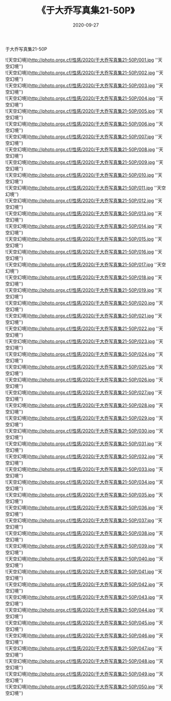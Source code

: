 ﻿---
layout: post
title:  《于大乔写真集21-50P》
date:   2020-09-27
img: http://photo.orgx.cf/性感/2020/于大乔写真集21-50P/000.jpg
categories: [美女, 性感, 泳衣]
---

于大乔写真集21-50P



![天空幻境](http://photo.orgx.cf/性感/2020/于大乔写真集21-50P/001.jpg ''天空幻境'') <br>
![天空幻境](http://photo.orgx.cf/性感/2020/于大乔写真集21-50P/002.jpg ''天空幻境'') <br>
![天空幻境](http://photo.orgx.cf/性感/2020/于大乔写真集21-50P/003.jpg ''天空幻境'') <br>
![天空幻境](http://photo.orgx.cf/性感/2020/于大乔写真集21-50P/004.jpg ''天空幻境'') <br>
![天空幻境](http://photo.orgx.cf/性感/2020/于大乔写真集21-50P/005.jpg ''天空幻境'') <br>
![天空幻境](http://photo.orgx.cf/性感/2020/于大乔写真集21-50P/006.jpg ''天空幻境'') <br>
![天空幻境](http://photo.orgx.cf/性感/2020/于大乔写真集21-50P/007.jpg ''天空幻境'') <br>
![天空幻境](http://photo.orgx.cf/性感/2020/于大乔写真集21-50P/008.jpg ''天空幻境'') <br>
![天空幻境](http://photo.orgx.cf/性感/2020/于大乔写真集21-50P/009.jpg ''天空幻境'') <br>
![天空幻境](http://photo.orgx.cf/性感/2020/于大乔写真集21-50P/010.jpg ''天空幻境'') <br>
![天空幻境](http://photo.orgx.cf/性感/2020/于大乔写真集21-50P/011.jpg ''天空幻境'') <br>
![天空幻境](http://photo.orgx.cf/性感/2020/于大乔写真集21-50P/012.jpg ''天空幻境'') <br>
![天空幻境](http://photo.orgx.cf/性感/2020/于大乔写真集21-50P/013.jpg ''天空幻境'') <br>
![天空幻境](http://photo.orgx.cf/性感/2020/于大乔写真集21-50P/014.jpg ''天空幻境'') <br>
![天空幻境](http://photo.orgx.cf/性感/2020/于大乔写真集21-50P/015.jpg ''天空幻境'') <br>
![天空幻境](http://photo.orgx.cf/性感/2020/于大乔写真集21-50P/016.jpg ''天空幻境'') <br>
![天空幻境](http://photo.orgx.cf/性感/2020/于大乔写真集21-50P/017.jpg ''天空幻境'') <br>
![天空幻境](http://photo.orgx.cf/性感/2020/于大乔写真集21-50P/018.jpg ''天空幻境'') <br>
![天空幻境](http://photo.orgx.cf/性感/2020/于大乔写真集21-50P/019.jpg ''天空幻境'') <br>
![天空幻境](http://photo.orgx.cf/性感/2020/于大乔写真集21-50P/020.jpg ''天空幻境'') <br>
![天空幻境](http://photo.orgx.cf/性感/2020/于大乔写真集21-50P/021.jpg ''天空幻境'') <br>
![天空幻境](http://photo.orgx.cf/性感/2020/于大乔写真集21-50P/022.jpg ''天空幻境'') <br>
![天空幻境](http://photo.orgx.cf/性感/2020/于大乔写真集21-50P/023.jpg ''天空幻境'') <br>
![天空幻境](http://photo.orgx.cf/性感/2020/于大乔写真集21-50P/024.jpg ''天空幻境'') <br>
![天空幻境](http://photo.orgx.cf/性感/2020/于大乔写真集21-50P/025.jpg ''天空幻境'') <br>
![天空幻境](http://photo.orgx.cf/性感/2020/于大乔写真集21-50P/026.jpg ''天空幻境'') <br>
![天空幻境](http://photo.orgx.cf/性感/2020/于大乔写真集21-50P/027.jpg ''天空幻境'') <br>
![天空幻境](http://photo.orgx.cf/性感/2020/于大乔写真集21-50P/028.jpg ''天空幻境'') <br>
![天空幻境](http://photo.orgx.cf/性感/2020/于大乔写真集21-50P/029.jpg ''天空幻境'') <br>
![天空幻境](http://photo.orgx.cf/性感/2020/于大乔写真集21-50P/030.jpg ''天空幻境'') <br>
![天空幻境](http://photo.orgx.cf/性感/2020/于大乔写真集21-50P/031.jpg ''天空幻境'') <br>
![天空幻境](http://photo.orgx.cf/性感/2020/于大乔写真集21-50P/032.jpg ''天空幻境'') <br>
![天空幻境](http://photo.orgx.cf/性感/2020/于大乔写真集21-50P/033.jpg ''天空幻境'') <br>
![天空幻境](http://photo.orgx.cf/性感/2020/于大乔写真集21-50P/034.jpg ''天空幻境'') <br>
![天空幻境](http://photo.orgx.cf/性感/2020/于大乔写真集21-50P/035.jpg ''天空幻境'') <br>
![天空幻境](http://photo.orgx.cf/性感/2020/于大乔写真集21-50P/036.jpg ''天空幻境'') <br>
![天空幻境](http://photo.orgx.cf/性感/2020/于大乔写真集21-50P/037.jpg ''天空幻境'') <br>
![天空幻境](http://photo.orgx.cf/性感/2020/于大乔写真集21-50P/038.jpg ''天空幻境'') <br>
![天空幻境](http://photo.orgx.cf/性感/2020/于大乔写真集21-50P/039.jpg ''天空幻境'') <br>
![天空幻境](http://photo.orgx.cf/性感/2020/于大乔写真集21-50P/040.jpg ''天空幻境'') <br>
![天空幻境](http://photo.orgx.cf/性感/2020/于大乔写真集21-50P/041.jpg ''天空幻境'') <br>
![天空幻境](http://photo.orgx.cf/性感/2020/于大乔写真集21-50P/042.jpg ''天空幻境'') <br>
![天空幻境](http://photo.orgx.cf/性感/2020/于大乔写真集21-50P/043.jpg ''天空幻境'') <br>
![天空幻境](http://photo.orgx.cf/性感/2020/于大乔写真集21-50P/044.jpg ''天空幻境'') <br>
![天空幻境](http://photo.orgx.cf/性感/2020/于大乔写真集21-50P/045.jpg ''天空幻境'') <br>
![天空幻境](http://photo.orgx.cf/性感/2020/于大乔写真集21-50P/046.jpg ''天空幻境'') <br>
![天空幻境](http://photo.orgx.cf/性感/2020/于大乔写真集21-50P/047.jpg ''天空幻境'') <br>
![天空幻境](http://photo.orgx.cf/性感/2020/于大乔写真集21-50P/048.jpg ''天空幻境'') <br>
![天空幻境](http://photo.orgx.cf/性感/2020/于大乔写真集21-50P/049.jpg ''天空幻境'') <br>
![天空幻境](http://photo.orgx.cf/性感/2020/于大乔写真集21-50P/050.jpg ''天空幻境'') <br>
